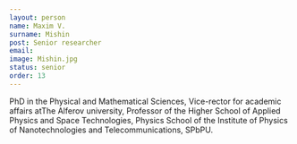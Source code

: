 ```yaml
---
layout: person
name: Maxim V.	
surname: Mishin
post: Senior researcher
email: 
image: Mishin.jpg
status: senior
order: 13
---
```


PhD in the Physical and Mathematical Sciences, Vice-rector for academic affairs
atThe Alferov university, Professor of the  Higher School of Applied Physics
and Space Technologies, Physics School of the Institute of Physics of
Nanotechnologies and Telecommunications, SPbPU.
